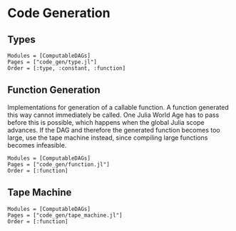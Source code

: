 # Code Generation

## Types
```@autodocs
Modules = [ComputableDAGs]
Pages = ["code_gen/type.jl"]
Order = [:type, :constant, :function]
```

## Function Generation
Implementations for generation of a callable function. A function generated this way cannot immediately be called. One Julia World Age has to pass before this is possible, which happens when the global Julia scope advances. If the DAG and therefore the generated function becomes too large, use the tape machine instead, since compiling large functions becomes infeasible.
```@autodocs
Modules = [ComputableDAGs]
Pages = ["code_gen/function.jl"]
Order = [:function]
```

## Tape Machine
```@autodocs
Modules = [ComputableDAGs]
Pages = ["code_gen/tape_machine.jl"]
Order = [:function]
```

